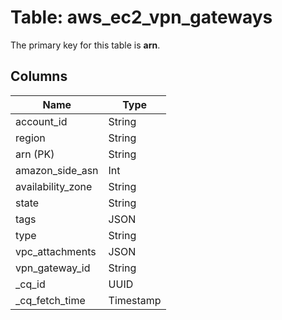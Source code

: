 # Table: aws_ec2_vpn_gateways


The primary key for this table is **arn**.


## Columns
| Name          | Type          |
| ------------- | ------------- |
|account_id|String|
|region|String|
|arn (PK)|String|
|amazon_side_asn|Int|
|availability_zone|String|
|state|String|
|tags|JSON|
|type|String|
|vpc_attachments|JSON|
|vpn_gateway_id|String|
|_cq_id|UUID|
|_cq_fetch_time|Timestamp|